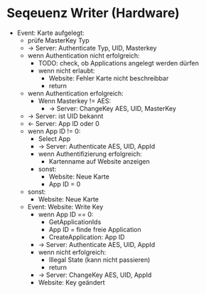 # Seqeuenz Writer (Hardware)
- Event: Karte aufgelegt:
    - prüfe MasterKey Typ
    - -> Server: Authenticate Typ, UID, Masterkey
    - wenn Authentication nicht erfolgreich:
        - TODO: check, ob Applications angelegt werden dürfen
        - wenn nicht erlaubt:
            - Website: Fehler Karte nicht beschreibbar
            - return
    - wenn Authentication erfolgreich:
        - Wenn Masterkey != AES:
            - -> Server: ChangeKey AES, UID, MasterKey
    - -> Server: ist UID bekannt
    - <- Server: App ID oder 0
    - wenn App ID != 0:
        - Select App
        - -> Server: Authenticate AES, UID, AppId
        - wenn Authentifizierung erfolgreich:
            - Kartenname auf Website anzeigen
        - sonst:
            - Website: Neue Karte
            - App ID = 0
    - sonst:
        - Website: Neue Karte
    - Event: Website: Write Key
        - wenn App ID == 0:
            - GetApplicationIds
            - App ID = finde freie Application
            - CreateApplication: App ID
        - -> Server: Authenticate AES, UID, AppId
        - wenn nicht erfolgreich:
            - Illegal State (kann nicht passieren)
            - return
        - -> Server: ChangeKey AES, UID, AppId        
        - Website: Key geändert
